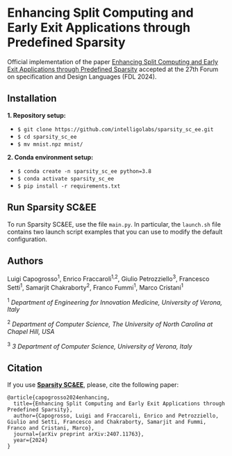 # Enhancing Split Computing and Early Exit Applications through Predefined Sparsity #

Official implementation of the paper [Enhancing Split Computing and Early Exit Applications through Predefined Sparsity](intelligolabs.github.io/sparsity_sc_ee/) accepted at the 27th Forum on specification and Design Languages (FDL 2024).

## Installation ##
**1. Repository setup:**
* `$ git clone https://github.com/intelligolabs/sparsity_sc_ee.git`
* `$ cd sparsity_sc_ee`
* `$ mv mnist.npz mnist/`

**2. Conda environment setup:**
* `$ conda create -n sparsity_sc_ee python=3.8`
* `$ conda activate sparsity_sc_ee`
* `$ pip install -r requirements.txt`

## Run Sparsity SC&EE ##
To run Sparsity SC&EE, use the file `main.py`.
In particular, the `launch.sh` file contains two launch script examples that you can use to modify the default configuration.

## Authors ##
Luigi Capogrosso<sup>1</sup>, Enrico Fraccaroli<sup>1,2</sup>, Giulio Petrozziello<sup>3</sup>, Francesco Setti<sup>1</sup>, Samarjit Chakraborty<sup>2</sup>, Franco Fummi<sup>1</sup>, Marco Cristani<sup>1</sup>

<sup>1</sup> *Department of Engineering for Innovation Medicine, University of Verona, Italy*

<sup>2</sup> *Department of Computer Science, The University of North Carolina at Chapel Hill, USA*

<sup>3</sup> *3 Department of Computer Science, University of Verona, Italy*

## Citation ##
If you use [**Sparsity SC&EE**](https://arxiv.org/abs/2407.11763), please, cite the following paper:
```
@article{capogrosso2024enhancing,
  title={Enhancing Split Computing and Early Exit Applications through Predefined Sparsity},
  author={Capogrosso, Luigi and Fraccaroli, Enrico and Petrozziello, Giulio and Setti, Francesco and Chakraborty, Samarjit and Fummi, Franco and Cristani, Marco},
  journal={arXiv preprint arXiv:2407.11763},
  year={2024}
}
```
